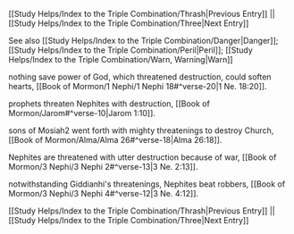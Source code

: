 [[Study Helps/Index to the Triple Combination/Thrash|Previous Entry]]  ||  [[Study Helps/Index to the Triple Combination/Three|Next Entry]]

 See also [[Study Helps/Index to the Triple Combination/Danger|Danger]]; [[Study Helps/Index to the Triple Combination/Peril|Peril]]; [[Study Helps/Index to the Triple Combination/Warn, Warning|Warn]]

 nothing save power of God, which threatened destruction, could soften hearts, [[Book of Mormon/1 Nephi/1 Nephi 18#^verse-20|1 Ne. 18:20]].

 prophets threaten Nephites with destruction, [[Book of Mormon/Jarom#^verse-10|Jarom 1:10]].

 sons of Mosiah2 went forth with mighty threatenings to destroy Church, [[Book of Mormon/Alma/Alma 26#^verse-18|Alma 26:18]].

 Nephites are threatened with utter destruction because of war, [[Book of Mormon/3 Nephi/3 Nephi 2#^verse-13|3 Ne. 2:13]].

 notwithstanding Giddianhi's threatenings, Nephites beat robbers, [[Book of Mormon/3 Nephi/3 Nephi 4#^verse-12|3 Ne. 4:12]].

[[Study Helps/Index to the Triple Combination/Thrash|Previous Entry]]  ||  [[Study Helps/Index to the Triple Combination/Three|Next Entry]]